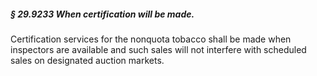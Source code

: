 ##### § 29.9233 When certification will be made. #####

Certification services for the nonquota tobacco shall be made when inspectors are available and such sales will not interfere with scheduled sales on designated auction markets.